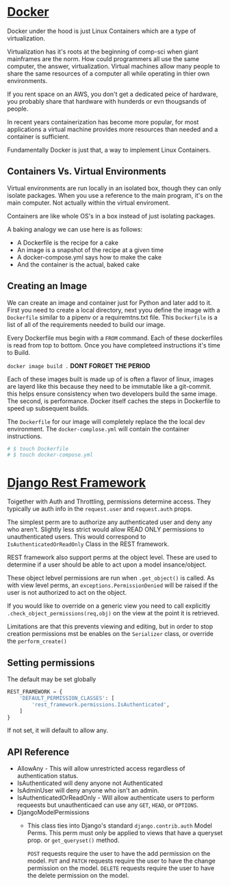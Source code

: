 
# [Docker](https://wsvincent.com/beginners-guide-to-docker/)

Docker under the hood is just Linux Containers which are a type of virtualization. 

Virtualization has it's roots at the beginning of comp-sci when giant mainframes are the norm. How could programmers all use the same computer, the answer, virtualization. Virtual machines allow many people to share the same resources of a computer all while operating in thier own environments. 

If you rent space on an AWS, you don't get a dedicated peice of hardware, you probably share that hardware with hunderds or evn thougsands of people. 

In recent years containerization has become more popular, for most applications a virtual machine provides more resources than needed and a container is sufficient. 

Fundamentally Docker is just that, a way to implement Linux Containers. 

## Containers Vs. Virtual Environments

Virtual environments are run locally in an isolated box, though they can only isolate packages. When you use a reference to the main program, it's on the main computer. Not actually within the virtual enviroment. 

Containers are like whole OS's in a box instead of just isolating packages. 

A baking analogy we can use here is as follows:

* A Dockerfile is the recipe for a cake
* An image is a snapshot of the recipe at a given time
* A docker-compose.yml says how to make the cake
* And the container is the actual, baked cake

## Creating an Image

We can create an image and container just for Python and later add to it. First you need to create a local directory, next yyou define the image with a `Dockerfile` similar to a pipenv or a requiremtns.txt file. This `Dockerfile` is a list of all of the requirements needed to build our image. 

Every Dockerfile mus begin with a `FROM` command. Each of these dockerfiles is read from top to bottom. Once you have completeed instructions it's time to Build.

`docker image build .` **DONT FORGET THE PERIOD**

Each of these images built is made up of is often a flavor of linux, images are layerd like this because they need to be immutable like a git-commit. this helps ensure consistency when two developers build the same image. The second, is performance. Docker itself caches the steps in Dockerfile to speed up subsequent builds. 

The `Dockerfile` for our image will completely replace the the local dev environment. The `docker-complose.yml` will contain the container instructions. 

```py
# $ touch Dockerfile
# $ touch docker-compose.yml
```

# [Django Rest Framework](https://www.django-rest-framework.org/api-guide/permissions/)

Toigether with Auth and Throttling, permissions determine access. They typically ue auth info in the `request.user` and `request.auth` props. 

The simplest perm are to authorize any authenticated user and deny any who aren't. Slightly less strict would allow READ ONLY permissions to unauthenticated users. This would correspond to `IsAuthenticatedOrReadOnly` Class in the REST framework.

REST framework also support perms at the object level. These are used to determine if a user should be able to act upon a model insance/object.

These object lebvel permissions are run when `.get_object()` is called. As with view level perms, an `exceptions.PermissionDenied` will be raised if the user is not authorized to act on the object. 

If you would like to override on a generic view you need to call explicitly `.check_object_permissions(req,obj)` on the view at the point it is retrieved. 

Limitations are that this prevents viewing and editing, but in order to stop creation permissions mst be enables on the `Serializer` class, or override the `perform_create()`

## Setting permissions 

The default may be set globally

```py
REST_FRAMEWORK = {
    'DEFAULT_PERMISSION_CLASSES': [
        'rest_framework.permissions.IsAuthenticated',
    ]
}
```

If not set, it will default to allow any. 

## API Reference

- AllowAny - This will allow unrestricted access regardless of authentication status.
- IsAuthenticated will deny anyone not Authenticated
- IsAdminUser will deny anyone who isn't an admin. 
- IsAuthenticatedOrReadOnly - Will allow authenticate users to perform requeests but unauthenticaed can use any `GET`, `HEAD`, or `OPTIONS`.
- DjangoModelPermissions
  - This class ties into Django's standard `django.contrib.auth` Model Perms. This perm must only be applied to views that have a queryset prop. or `get_queryset()` method. 

  
    `POST` requests require the user to have the add permission on the model.
    `PUT` and `PATCH` requests require the user to have the change permission on the model.
    `DELETE` requests require the user to have the delete permission on the model.

